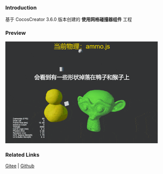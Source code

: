 ### Introduction

基于 CocosCreator 3.6.0 版本创建的 **使用网格碰撞器组件** 工程

### Preview
![image](../../../gif/202203/2022030423.gif)

### Related Links
[Gitee](https://gitee.com/mirrors_cocos-creator/example-3d/blob/master/physics-3d/assets/cases/scenes) | [Github](https://github.com/cocos-creator/example-3d/blob/master/physics-3d/assets/cases/scenes)